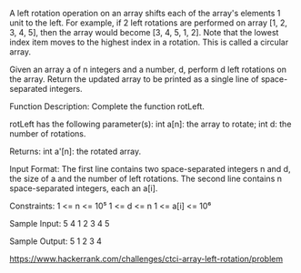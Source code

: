 A left rotation operation on an array shifts each of the array's elements
1 unit to the left.
For example, if 2 left rotations are performed on array [1, 2, 3, 4, 5],
then the array would become [3, 4, 5, 1, 2].
Note that the lowest index item moves to the highest index in a rotation.
This is called a circular array.

Given an array a of n integers and a number, d, perform d left rotations on the array.
Return the updated array to be printed as a single line of space-separated integers.

Function Description: Complete the function rotLeft.

rotLeft has the following parameter(s):
int a[n]: the array to rotate;
int d: the number of rotations.

Returns: int a'[n]: the rotated array.

Input Format:
The first line contains two space-separated integers n and d, the size of a
and the number of left rotations.
The second line contains n space-separated integers, each an a[i].

Constraints:
1 <= n <= 10⁵
1 <= d <= n
1 <= a[i] <= 10⁶

Sample Input:
5 4
1 2 3 4 5

Sample Output:
5 1 2 3 4

https://www.hackerrank.com/challenges/ctci-array-left-rotation/problem
